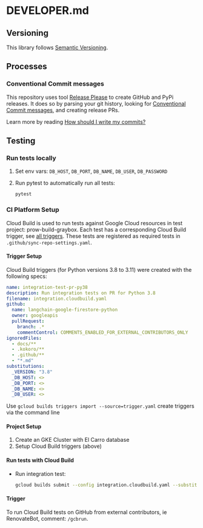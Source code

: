 # DEVELOPER.md

## Versioning

This library follows [Semantic Versioning](http://semver.org/).

## Processes

### Conventional Commit messages

This repository uses tool [Release Please](https://github.com/googleapis/release-please) to create GitHub and PyPi releases. It does so by parsing your
git history, looking for [Conventional Commit messages](https://www.conventionalcommits.org/),
and creating release PRs.

Learn more by reading [How should I write my commits?](https://github.com/googleapis/release-please?tab=readme-ov-file#how-should-i-write-my-commits)

## Testing

### Run tests locally

1. Set env vars: `DB_HOST`, `DB_PORT`, `DB_NAME`, `DB_USER`, `DB_PASSWORD`

1. Run pytest to automatically run all tests:

    ```bash
    pytest
    ```

### CI Platform Setup

Cloud Build is used to run tests against Google Cloud resources in test project: prow-build-graybox.
Each test has a corresponding Cloud Build trigger, see [all triggers][triggers].
These tests are registered as required tests in `.github/sync-repo-settings.yaml`.

#### Trigger Setup

Cloud Build triggers (for Python versions 3.8 to 3.11) were created with the following specs:

```YAML
name: integration-test-pr-py38
description: Run integration tests on PR for Python 3.8
filename: integration.cloudbuild.yaml
github:
  name: langchain-google-firestore-python
  owner: googleapis
  pullRequest:
    branch: .*
    commentControl: COMMENTS_ENABLED_FOR_EXTERNAL_CONTRIBUTORS_ONLY
ignoredFiles:
  - docs/**
  - .kokoro/**
  - .github/**
  - "*.md"
substitutions:
  _VERSION: "3.8"
  _DB_HOST: <>
  _DB_PORT: <>
  _DB_NAME: <>
  _DB_USER: <>
```

Use `gcloud builds triggers import --source=trigger.yaml` create triggers via the command line

#### Project Setup

1. Create an GKE Cluster with El Carro database
1. Setup Cloud Build triggers (above)

#### Run tests with Cloud Build

* Run integration test:

    ```bash
    gcloud builds submit --config integration.cloudbuild.yaml --substitutions=,_DB_HOST=$DB_HOST,_DB_PORT=$DB_PORT,_DB_NAME=$DB_NAME,_DB_USER=$DB_USER,_DB_PASSWORD=$DB_PASSWORD
    ```

#### Trigger

To run Cloud Build tests on GitHub from external contributors, ie RenovateBot, comment: `/gcbrun`.


[triggers]: https://console.cloud.google.com/cloud-build/triggers?e=13802955&project=prow-build-graybox

